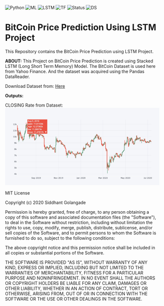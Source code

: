 ![Python](https://img.shields.io/badge/Python-3.x-red) ![ML](https://img.shields.io/badge/Machine-Learning-blue) ![LSTM](https://img.shields.io/badge/Model-LSTM-lightgrey) ![TF](https://img.shields.io/badge/TensorFlow-2.x-orange) ![Status](https://img.shields.io/badge/Status-Completed-success) ![DS](https://img.shields.io/badge/Data-Science-ff69b4)

# BitCoin Price Prediction Using LSTM Project

This Repository contains the BitCoin Price Prediction using LSTM Project.

**ABOUT:** This Project on BitCoin Price Prediction is created using Stacked LSTM (Long Short Term Memory) Model. The BitCoin Dataset is used here from Yahoo Finance. And  the dataset was acquired using the Pandas DataReader.

Download Dataset from: [Here](https://www.kaggle.com/imsid777/bitcoin-dataset)

**Outputs:**

CLOSING Rate from Dataset:
![alt text](https://github.com/sidgolangade/BitCoin-Price-Prediction-Using-LSTM-Project/blob/master/BTC%20Prediction%20using%20LSTM/Output%20Images/Screenshot%202020-07-13%20at%2012.15.25%20p.m..jpg)


MIT License

Copyright (c) 2020 Siddhant Golangade

Permission is hereby granted, free of charge, to any person obtaining a copy
of this software and associated documentation files (the "Software"), to deal
in the Software without restriction, including without limitation the rights
to use, copy, modify, merge, publish, distribute, sublicense, and/or sell
copies of the Software, and to permit persons to whom the Software is
furnished to do so, subject to the following conditions:

The above copyright notice and this permission notice shall be included in all
copies or substantial portions of the Software.

THE SOFTWARE IS PROVIDED "AS IS", WITHOUT WARRANTY OF ANY KIND, EXPRESS OR
IMPLIED, INCLUDING BUT NOT LIMITED TO THE WARRANTIES OF MERCHANTABILITY,
FITNESS FOR A PARTICULAR PURPOSE AND NONINFRINGEMENT. IN NO EVENT SHALL THE
AUTHORS OR COPYRIGHT HOLDERS BE LIABLE FOR ANY CLAIM, DAMAGES OR OTHER
LIABILITY, WHETHER IN AN ACTION OF CONTRACT, TORT OR OTHERWISE, ARISING FROM,
OUT OF OR IN CONNECTION WITH THE SOFTWARE OR THE USE OR OTHER DEALINGS IN THE
SOFTWARE.
